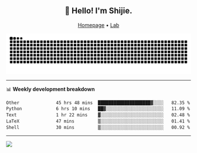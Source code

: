 <h2 align="center">👋 Hello! I'm Shijie.</h2>
<p align="center">
  <a href="https://xu-shi-jie.github.io"> Homepage</a> •
  <a href="https://onodalab.ees.hokudai.ac.jp"> Lab </a>
</p>

![Snake animation](https://github.com/xu-shi-jie/xu-shi-jie/blob/output/github-snake.svg)


-------

📊 **Weekly development breakdown**
<!--START_SECTION:waka-->

```txt
Other              45 hrs 48 mins  ████████████████████▓░░░░   82.35 %
Python             6 hrs 10 mins   ██▓░░░░░░░░░░░░░░░░░░░░░░   11.09 %
Text               1 hr 22 mins    ▓░░░░░░░░░░░░░░░░░░░░░░░░   02.48 %
LaTeX              47 mins         ▒░░░░░░░░░░░░░░░░░░░░░░░░   01.41 %
Shell              30 mins         ▒░░░░░░░░░░░░░░░░░░░░░░░░   00.92 %
```

<!--END_SECTION:waka-->

-------
![](https://komarev.com/ghpvc/?username=xu-shi-jie&style=flat-square&color=blue) 
